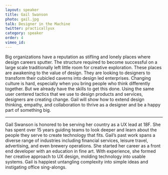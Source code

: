 ```yaml
---
layout: speaker
title: Gail Swanson
photo: gail.jpg
talk: Designer in the Machine
twitter: practicallyux
category: speaker
order: 4
vimeo_id:
---
```

Big organizations have a reputation as stifling and lonely places where design careers sputter. The structure required to become successful on a large scale traditionally left little room for creative exploration. These places are awakening to the value of design. They are looking to designers to transform their cubicled caverns into design led enterprises. Changing culture is hard, especially when you bring people who think differently together. But we already have the skills to get this done. Using the same user centered tactics that we use to design products and services, designers are creating change. Gail will show how to extend design thinking, empathy, and collaboration to thrive as a designer and be a happy part of something big.

----

Gail Swanson is honored to be serving her country as a UX lead at 18F. She has spent over 15 years guiding teams to look deeper and learn about the people they serve to create technology that fits. Gail’s past work spans a diverse range of industries including financial services, leisure travel, advertising, and even brewery operations. She started her career as a front end developer with an education in fine art. With experience, she formed her creative approach to UX design, molding technology into usable systems. Gail is happiest untangling complexity into simple ideas and instigating office sing-alongs.
